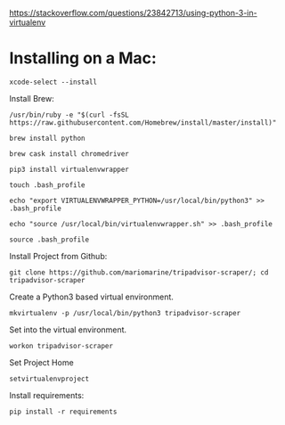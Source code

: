 https://stackoverflow.com/questions/23842713/using-python-3-in-virtualenv

# Installing on a Mac:

`xcode-select --install`

Install Brew:

`/usr/bin/ruby -e "$(curl -fsSL https://raw.githubusercontent.com/Homebrew/install/master/install)"`

`brew install python`

`brew cask install chromedriver`

`pip3 install virtualenvwrapper`

`touch .bash_profile`

`echo "export VIRTUALENVWRAPPER_PYTHON=/usr/local/bin/python3" >> .bash_profile`

`echo "source /usr/local/bin/virtualenvwrapper.sh" >> .bash_profile`

`source .bash_profile`

Install Project from Github:

`git clone https://github.com/mariomarine/tripadvisor-scraper/; cd tripadvisor-scraper`

Create a Python3 based virtual environment.

`mkvirtualenv -p /usr/local/bin/python3 tripadvisor-scraper`

Set into the virtual environment.

`workon tripadvisor-scraper`

Set Project Home

`setvirtualenvproject`

Install requirements:

`pip install -r requirements`
